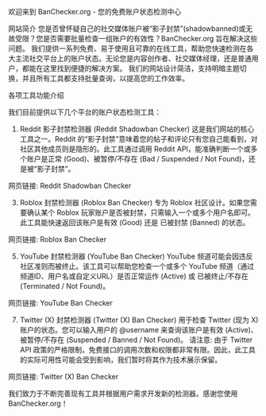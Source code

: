 欢迎来到 BanChecker.org - 您的免费账户状态检测中心

网站简介
您是否曾怀疑自己的社交媒体账户被“影子封禁”(shadowbanned)或无故受限？您是否需要批量检查一组账户的有效性？BanChecker.org 旨在解决这些问题。
我们提供一系列免费、易于使用且可靠的在线工具，帮助您快速检测在各大主流社交平台上的账户状态。无论您是内容创作者、社交媒体经理，还是普通用户，都能在这里找到便捷的解决方案。
我们的网站设计简洁，支持明暗主题切换，并且所有工具都支持批量查询，以提高您的工作效率。

各项工具功能介绍

我们目前提供以下几个平台的账户状态检测工具：

1. Reddit 影子封禁检测器 (Reddit Shadowban Checker)
这是我们网站的核心工具之一。Reddit 的“影子封禁”意味着您的帖子和评论只有您自己能看到，对社区其他成员则是隐形的。此工具通过调用 Reddit API，能准确判断一个或多个账户是正常 (Good)、被暂停/不存在 (Bad / Suspended / Not Found)，还是被“影子封禁”。

网页链接: Reddit Shadowban Checker

3. Roblox 封禁检测器 (Roblox Ban Checker)
专为 Roblox 社区设计。如果您需要确认某个 Roblox 玩家账户是否被封禁，只需输入一个或多个用户名即可。此工具能快速返回该账户是有效 (Good) 还是 已被封禁 (Banned) 的状态。

网页链接: Roblox Ban Checker

5. YouTube 封禁检测器 (YouTube Ban Checker)
YouTube 频道可能会因违反社区准则而被终止。该工具可以帮助您检查一个或多个 YouTube 频道（通过频道ID、用户名或自定义URL）是否正常运作 (Active) 或 已被终止/不存在 (Terminated / Not Found)。

网页链接: YouTube Ban Checker

7. Twitter (X) 封禁检测器 (Twitter (X) Ban Checker)
用于检查 Twitter (现为 X) 账户的状态。您可以输入用户的 @username 来查询该账户是有效 (Active)、被暂停/不存在 (Suspended / Banned / Not Found)。
请注意: 由于 Twitter API 政策的严格限制，免费接口的调用次数和权限都非常有限。因此，此工具的实际可用性可能会受到影响，我们暂时将其作为技术展示保留。

网页链接: Twitter (X) Ban Checker

我们致力于不断完善现有工具并根据用户需求开发新的检测器。感谢您使用 BanChecker.org！
